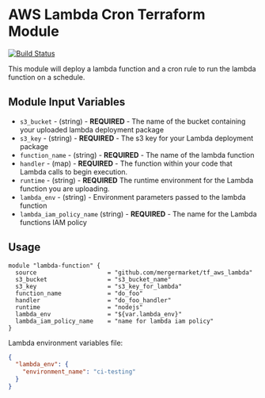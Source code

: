 # AWS Lambda Cron Terraform Module

[![Build Status](https://travis-ci.org/mergermarket/tf_aws_lambda.svg?branch=master)](https://travis-ci.org/mergermarket/tf_aws_lambda)

This module will deploy a lambda function and a cron rule to run the lambda function on a schedule.

## Module Input Variables

- `s3_bucket` - (string) - **REQUIRED** - The name of the bucket containing your uploaded lambda deployment package
- `s3_key` - (string) - **REQUIRED** - The s3 key for your Lambda deployment package
- `function_name` - (string) - **REQUIRED** - The name of the lambda function
- `handler` - (map) - **REQUIRED** - The function within your code that Lambda calls to begin execution.
- `runtime` - (string) - **REQUIRED** The runtime environment for the Lambda function you are uploading.
- `lambda_env` - (string) - Environment parameters passed to the lambda function
- `lambda_iam_policy_name` (string) - **REQUIRED** - The name for the Lambda functions IAM policy

## Usage

```hcl
module "lambda-function" {
  source                    = "github.com/mergermarket/tf_aws_lambda"
  s3_bucket                 = "s3_bucket_name"
  s3_key                    = "s3_key_for_lambda"
  function_name             = "do_foo"
  handler                   = "do_foo_handler"
  runtime                   = "nodejs"
  lambda_env                = "${var.lambda_env}"
  lambda_iam_policy_name    = "name for lambda iam policy"
}
```
Lambda environment variables file:
```json
{
  "lambda_env": {
    "environment_name": "ci-testing"
  }
}
```
